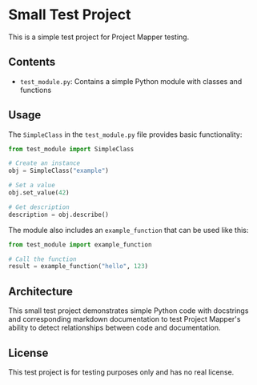 # Small Test Project

This is a simple test project for Project Mapper testing.

## Contents

- `test_module.py`: Contains a simple Python module with classes and functions

## Usage

The `SimpleClass` in the `test_module.py` file provides basic functionality:

```python
from test_module import SimpleClass

# Create an instance
obj = SimpleClass("example")

# Set a value
obj.set_value(42)

# Get description
description = obj.describe()
```

The module also includes an `example_function` that can be used like this:

```python
from test_module import example_function

# Call the function
result = example_function("hello", 123)
```

## Architecture

This small test project demonstrates simple Python code with docstrings and corresponding
markdown documentation to test Project Mapper's ability to detect relationships between
code and documentation.

## License

This test project is for testing purposes only and has no real license.
